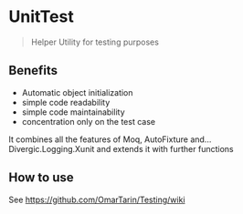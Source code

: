 # UnitTest

> Helper Utility for testing purposes

## Benefits
- Automatic object initialization
- simple code readability
- simple code maintainability
- concentration only on the test case

It combines all the features of Moq, AutoFixture and... Divergic.Logging.Xunit and extends it with further functions

## How to use

See https://github.com/OmarTarin/Testing/wiki

